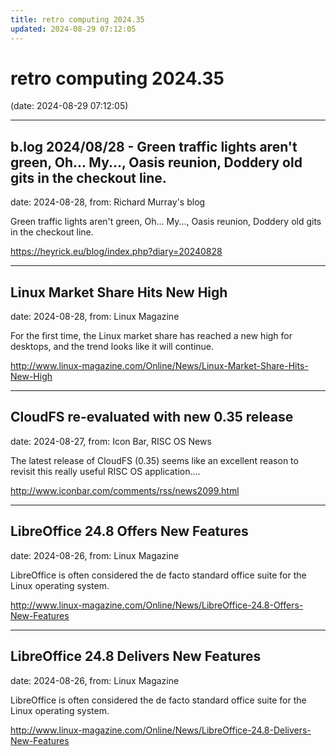 ```yaml
---
title: retro computing 2024.35
updated: 2024-08-29 07:12:05
---
```


# retro computing 2024.35

(date: 2024-08-29 07:12:05)

---

## b.log 2024/08/28 - Green traffic lights aren't green, Oh... My..., Oasis reunion, Doddery old gits in the checkout line.

date: 2024-08-28, from: Richard Murray's blog

Green traffic lights aren't green, Oh... My..., Oasis reunion, Doddery old gits in the checkout line. 

<https://heyrick.eu/blog/index.php?diary=20240828>

---

## Linux Market Share Hits New High

date: 2024-08-28, from: Linux Magazine

<p>For the first time, the Linux market share has reached a new high for desktops, and the trend looks like it will continue.</p> 

<http://www.linux-magazine.com/Online/News/Linux-Market-Share-Hits-New-High>

---

## CloudFS re-evaluated with new 0.35 release

date: 2024-08-27, from: Icon Bar, RISC OS News

The latest release of CloudFS (0.35) seems like an excellent reason to revisit this really useful RISC OS application.... 

<http://www.iconbar.com/comments/rss/news2099.html>

---

## LibreOffice 24.8 Offers New Features

date: 2024-08-26, from: Linux Magazine

<p>LibreOffice is often considered the de facto standard office suite for the Linux operating system.</p> 

<http://www.linux-magazine.com/Online/News/LibreOffice-24.8-Offers-New-Features>

---

## LibreOffice 24.8 Delivers New Features

date: 2024-08-26, from: Linux Magazine

<p>LibreOffice is often considered the de facto standard office suite for the Linux operating system.</p> 

<http://www.linux-magazine.com/Online/News/LibreOffice-24.8-Delivers-New-Features>

